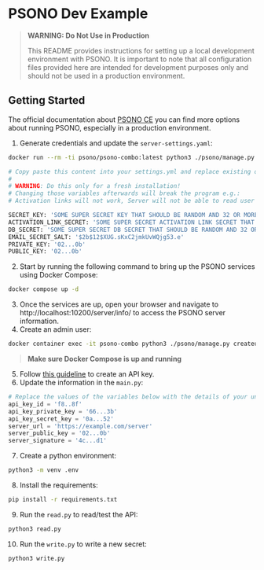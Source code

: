 # PSONO Dev Example

> **WARNING: Do Not Use in Production**
> 
> This README provides instructions for setting up a local development environment with PSONO. It is important to note that all configuration files provided here are intended for development purposes only and should not be used in a production environment.

## Getting Started

The official documentation about [PSONO CE](https://doc.psono.com/admin/installation/install-psono-ce.html#preamble) you can find more options about running PSONO, especially in a production environment.

1. Generate credentials and update the `server-settings.yaml`:

```bash
docker run --rm -ti psono/psono-combo:latest python3 ./psono/manage.py generateserverkeys

# Copy paste this content into your settings.yml and replace existing occurrences
# 
# WARNING: Do this only for a fresh installation!
# Changing those variables afterwards will break the program e.g.:
# Activation links will not work, Server will not be able to read user emails, ...

SECRET_KEY: 'SOME SUPER SECRET KEY THAT SHOULD BE RANDOM AND 32 OR MORE DIGITS LONG'
ACTIVATION_LINK_SECRET: 'SOME SUPER SECRET ACTIVATION LINK SECRET THAT SHOULD BE RANDOM AND 32 OR MORE DIGITS LONG'
DB_SECRET: 'SOME SUPER SECRET DB SECRET THAT SHOULD BE RANDOM AND 32 OR MORE DIGITS LONG'
EMAIL_SECRET_SALT: '$2b$12$XUG.sKxC2jmkUvWQjg53.e'
PRIVATE_KEY: '02...0b'
PUBLIC_KEY: '02...0b'
```

2. Start by running the following command to bring up the PSONO services using Docker Compose:

```bash
docker compose up -d
```

3. Once the services are up, open your browser and navigate to http://localhost:10200/server/info/ to access the PSONO server information.
4. Create an admin user:

```bash
docker container exec -it psono-combo python3 ./psono/manage.py createuser admin@example.com admin admin@example.com
```
> **Make sure Docker Compose is up and running**

5. Follow [this guideline](https://doc.psono.com/user/api-key/creation.html#guide) to create an API key.
6. Update the information in the `main.py`:

```python
# Replace the values of the variables below with the details of your unrestricted API key:
api_key_id = 'f8..8f'
api_key_private_key = '66...3b'
api_key_secret_key = '0a...52'
server_url = 'https://example.com/server'
server_public_key = '02...0b'
server_signature = '4c...d1'
```

7. Create a python environment:

```bash
python3 -m venv .env
```

8. Install the requirements:

```bash
pip install -r requirements.txt
```

9. Run the `read.py` to read/test the API:

```bash
python3 read.py
```

10. Run the `write.py` to write a new secret:

```bash
python3 write.py
```